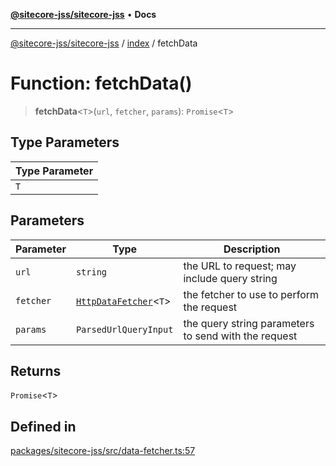 [**@sitecore-jss/sitecore-jss**](../../README.md) • **Docs**

***

[@sitecore-jss/sitecore-jss](../../README.md) / [index](../README.md) / fetchData

# Function: fetchData()

> **fetchData**\<`T`\>(`url`, `fetcher`, `params`): `Promise`\<`T`\>

## Type Parameters

| Type Parameter |
| ------ |
| `T` |

## Parameters

| Parameter | Type | Description |
| ------ | ------ | ------ |
| `url` | `string` | the URL to request; may include query string |
| `fetcher` | [`HttpDataFetcher`](../type-aliases/HttpDataFetcher.md)\<`T`\> | the fetcher to use to perform the request |
| `params` | `ParsedUrlQueryInput` | the query string parameters to send with the request |

## Returns

`Promise`\<`T`\>

## Defined in

[packages/sitecore-jss/src/data-fetcher.ts:57](https://github.com/Sitecore/jss/blob/d00fef6718046b8c406769a72405039bc95ed947/packages/sitecore-jss/src/data-fetcher.ts#L57)

